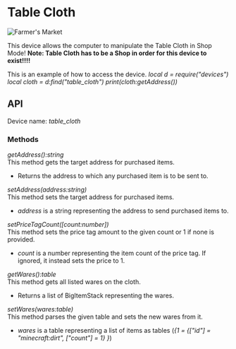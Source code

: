 # Table Cloth

![Farmer's Market](tag:create:table_cloths)

This device allows the computer to manipulate the Table Cloth in Shop Mode!
**Note: Table Cloth has to be a Shop in order for this device to exist!!!!**

This is an example of how to access the device.
*local d = require("devices")*
*local cloth = d:find("table_cloth")*
*print(cloth:getAddress())*

## API
Device name: *table_cloth*

### Methods
*getAddress():string*  
This method gets the target address for purchased items.
- Returns the address to which any purchased item is to be sent to.

*setAddress(address:string)*  
This method sets the target address for purchased items.
- *address* is a string representing the address to send purchased items to.

*setPriceTagCount([count:number])*  
This method sets the price tag amount to the given count or 1 if none is provided.
- *count* is a number representing the item count of the price tag. If ignored, it instead sets the price to 1.

*getWares():table*  
This method gets all listed wares on the cloth.
- Returns a list of BigItemStack representing the wares.

*setWares(wares:table)*  
This method parses the given table and sets the new wares from it.
- *wares* is a table representing a list of items as tables (*{1 = {["id"] = "minecraft:dirt", ["count"] = 1} }*)